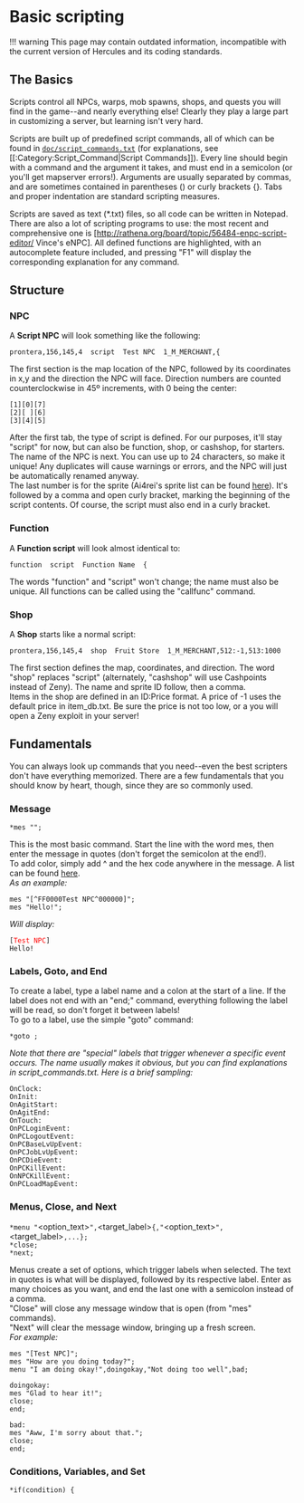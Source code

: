 # Basic scripting

!!! warning
	This page may contain outdated information, incompatible with the current version of Hercules and its coding standards.

## The Basics

Scripts control all NPCs, warps, mob spawns, shops, and quests you will find in the game--and nearly everything else!  Clearly they play a large part in customizing a server, but learning isn't very hard.

Scripts are built up of predefined script commands, all of which can be found in [`doc/script_commands.txt`](https://github.com/HerculesWS/Hercules/blob/stable/doc/script_commands.txt) (for explanations, see [[:Category:Script_Command|Script Commands]]).  Every line should begin with a command and the argument it takes, and must end in a semicolon (or you'll get mapserver errors!).  Arguments are usually separated by commas, and are sometimes contained in parentheses () or curly brackets {}.  Tabs and proper indentation are standard scripting measures.

Scripts are saved as text (*.txt) files, so all code can be written in Notepad.  There are also a lot of scripting programs to use: the most recent and comprehensive one is [http://rathena.org/board/topic/56484-enpc-script-editor/ Vince's eNPC]. All defined functions are highlighted, with an autocomplete feature included, and pressing "F1" will display the corresponding explanation for any command.

## Structure

### NPC

A **Script NPC** will look something like the following:

`prontera,156,145,4 `<tab>` script `<tab>` Test NPC `<tab>` 1_M_MERCHANT,{`

The first section is the map location of the NPC, followed by its coordinates in x,y and the direction the NPC will
face. Direction numbers are counted counterclockwise in 45º increments, with 0 being the center:  

```
[1][0][7]
[2][ ][6]
[3][4][5]
```

After the first tab, the type of script is defined. For our purposes, it'll stay "script" for now, but can also be
function, shop, or cashshop, for starters.  
The name of the NPC is next. You can use up to 24 characters, so make it unique! Any duplicates will cause warnings or
errors, and the NPC will just be automatically renamed anyway.  
The last number is for the sprite (Ai4rei's sprite list can be found [here](http://nn.ai4rei.net/dev/npclist/)). It's
followed by a comma and open curly bracket, marking the beginning of the script contents. Of course, the script must
also end in a curly bracket.  

### Function

A **Function script** will look almost identical to:

`function `<tab>` script `<tab>` Function Name `<tab>` {`

The words "function" and "script" won't change; the name must also be unique. All functions can be called using the
"callfunc" command.  

### Shop

A **Shop** starts like a normal script:

`prontera,156,145,4 `<tab>` shop `<tab>` Fruit Store `<tab>` 1_M_MERCHANT,512:-1,513:1000`

The first section defines the map, coordinates, and direction. The word "shop" replaces "script" (alternately,
"cashshop" will use Cashpoints instead of Zeny). The name and sprite ID follow, then a comma.  
Items in the shop are defined in an ID:Price format. A price of -1 uses the default price in item_db.txt. Be sure the
price is not too low, or a you will open a Zeny exploit in your server!  

## Fundamentals

You can always look up commands that you need--even the best scripters don't have everything memorized. There are a few
fundamentals that you should know by heart, though, since they are so commonly used.

### Message

`*mes "`<string>`";`

This is the most basic command. Start the line with the word mes, then enter the message in quotes (don't forget the
semicolon at the end!).  
To add color, simply add ^ and the hex code anywhere in the message. A list can be found
[here](http://www.immigration-usa.com/html_colors.html).  
*As an example:*

`mes "[^FF0000Test NPC^000000]";`  
`mes "Hello!";`

*Will display:*

`[`<span style="color:#FF0000;">`Test NPC`</span>`]`  
`Hello!`

### Labels, Goto, and End

To create a label, type a label name and a colon at the start of a line. If the label does not end with an "end;"
command, everything following the label will be read, so don't forget it between labels!  
To go to a label, use the simple "goto" command:

`*goto `<label>`;`

*Note that there are "special" labels that trigger whenever a specific event occurs. The name usually makes it obvious,
but you can find explanations in script_commands.txt. Here is a brief sampling:*

`OnClock`<hour><minute>`:`  
`OnInit:`  
`OnAgitStart:`  
`OnAgitEnd:`  
`OnTouch:`  
`OnPCLoginEvent:`  
`OnPCLogoutEvent:`  
`OnPCBaseLvUpEvent:`  
`OnPCJobLvUpEvent:`  
`OnPCDieEvent:`  
`OnPCKillEvent:`  
`OnNPCKillEvent:`  
`OnPCLoadMapEvent:`

### Menus, Close, and Next

`*menu "`<option_text>`",`<target_label>`{,"`<option_text>`",`<target_label>`,...};`  
`*close;`  
`*next;`

Menus create a set of options, which trigger labels when selected. The text in quotes is what will be displayed,
followed by its respective label. Enter as many choices as you want, and end the last one with a semicolon instead of a
comma.  
"Close" will close any message window that is open (from "mes" commands).  
"Next" will clear the message window, bringing up a fresh screen.  
*For example:*

`mes "[Test NPC]";`  
`mes "How are you doing today?";`  
`menu "I am doing okay!",doingokay,"Not doing too well",bad;`  
  
`doingokay:`  
`mes "Glad to hear it!";`  
`close;`  
`end;`  
  
`bad:`  
`mes "Aww, I'm sorry about that.";`  
`close;`  
`end;`

### Conditions, Variables, and Set

`*if(condition) {`

<script>

;}

`*else {`

<script>

;} Conditional statements "if" and "else" are the same as anywhere else. Multiple conditions can be specified: \|\|
means *or*, while && means *and*. == is *equal*, != is *not equal*. Inequalities can be used as well (\<, \>, \<=,
\>=).  
The "else" can be omitted, and the brackets aren't necessary unless multiple commands follow a conditional statement.  
The type of variable used is defined in the name. There are permanent and temporary variables, as well as scope
(temporary NPC), character, global, and global account. The default type is an integer, and adding \$ as a suffix
creates a string.  
Here are some example types, taken from script_commands.txt:

`name  - permanent character integer variable`  
`name$ - permanent character string variable`  
`@name  - temporary character integer variable`  
`@name$ - temporary character string variable`  
`$name  - permanent global integer variable`  
`$name$ - permanent global string variable`  
`$@name  - temporary global integer variable`  
`$@name$ - temporary global string variable`  
`.name  - NPC integer variable`  
`.name$ - NPC string variable`  
`.@name  - scope integer variable`  
`.@name$ - scope string variable`  
`#name  - permanent local account integer variable`  
`#name$ - permanent local account string variable`  
`##name  - permanent global account integer variable`  
`##name$ - permanent global account string variable`

The "set" command is used to give a value (or string) to a variable:

`*set `<variable>`,`<expression>`;`

*The following script will pick a random number, store it as the temporary scope variable .@random, and display two
different messages depending on the result:*

`set .@random, rand(1,2);`  
`if (.@random == 1) { mes "I like you! :D"; }`  
`else { mes "I don't like you.  Get out of here!"; }`  
`close;`

### Duplicating

It would be a huge waste of time and space to code the same NPC over and over again. By duplication, an NPC can be
created in multiple locations.  
Take a look at our old Test NPC:

`prontera,156,145,4 `<tab>` script `<tab>` Test NPC `<tab>` 1_M_MERCHANT,{`

To be able to duplicate this, we will change the heading to this:

`- `<tab>` script `<tab>` Test NPC#01::testnpc `<tab>` 1_M_MERCHANT,{`

The location doesn't need to be defined in the NPC, since it will be in the duplicates.  
The displayed name remains "Test NPC". But since NPC names must be unique, adding \#01 separates this one from the rest,
which will be \#02, \#03, etc. Lastly, ::testnpc is the reference name used for duplicating NPCs; this part is not
displayed on the screen.  
After creating the base NPC, duplicates can be added anywhere to any file, so long as you use the same NPC name:

`spl_fild03,150,150,7 `<tab>` duplicate(testnpc) `<tab>` Test NPC `<tab>` 1_M_MERCHANT`  
`niflheim,50,50,2 `<tab>` duplicate(testnpc) `<tab>` Test NPC `<tab>` 1_M_MERCHANT`  
`tha_scene01,140,190,4 `<tab>` duplicate(testnpc) `<tab>` Test NPC `<tab>` 1_M_MERCHANT`

The first part is *map,x,y,direction*, as you're probably used to by now.  
To define a duplicate, the word "duplicate" followed by the NPC, in parentheses, is needed. The last two parameters are
the display name and NPC view constant (actual name of the npc sprite, yes, you can change these, too!).

## Finished Product

Here is an example using the features explained above:

`prontera,156,145,4 script Test NPC::test 4_WHIKEBAIN,{`  
`    mes "Hello, how are you?";`  
`    mes "I am fine, how are you?";`  
`    menu "I am doing okay!",-,"Not doing too good",bad;`  
`    mes "That's good, I'm glad to hear that";`  
`    close;`  
  
`bad:`  
`    mes "Awww, that makes me a bit ^FF0000sad^000000. Sorry to hear that.";`  
`    next;`  
`    mes "Would you like some zeny to help yourself feel better?";`  
`    next;`  
`    menu "Sure, give it to me!",L_zeny,"Naw, No zeny for me",-;`  
`    close;`  
  
`L_Zeny:`  
`    mes "I can only give you zeny if you have 10,000 or less.";`  
`    if (Zeny > 10000) goto toomuch;`  
`    mes "You have 10,000 zeny or less, I see.";`  
`    set Zeny,Zeny+10000;`  
`    next;`  
`    mes "Hope you feel better!";`  
`    close;`  
  
`toomuch:`  
`    mes "You have over 10,000 zeny, you must feel really good about yourself!";`  
`    close;`  
`}`  
  
`lhz_dun01,157,285,4 duplicate(test) Test NPC 4_F_AGENTKAFRA`  
`hu_fild05,186,210,4 duplicate(test) Test NPC 4_F_AGENTKAFRA`  
`yuno_fild07,221,179,4 duplicate(test) Test NPC 4_F_AGENTKAFRA`  
`tha_scene01,139,194,1 duplicate(test) Test NPC 4_F_AGENTKAFRA`

## Adding Scripts

For an NPC to be loaded, it needs to be added to a .conf file. This is typically *npc/scripts_custom.conf*.  
Add a line, and enter your NPC file in the following format:

`npc: npc/path/to/script.txt`

That's it! You're finished!

## External Links

**Reference Manuals for scriping commands**

- \[\`doc/script_commands.txt\`\](https://github.com/HerculesWS/Hercules/blob/stable/doc/script_commands.txt) Original
  documentation

**Sprite lists**

- <http://nn.ai4rei.net/dev/npclist/>

**Color Charts**

- <http://www.immigration-usa.com/html_colors.html>
- <http://www.december.com/html/spec/colorcodes.html>
- [Hex triplet](wikipedia:Hex_triplet "wikilink")
- <http://www.colorschemer.com/online.html>

**Support, Request and Release**

- [Scripting support on Hercules Boards](https://herc.ws/board/forum/22-script-support/)
- \#Hercules on irc.rizon.net : Main Hercules channel.
